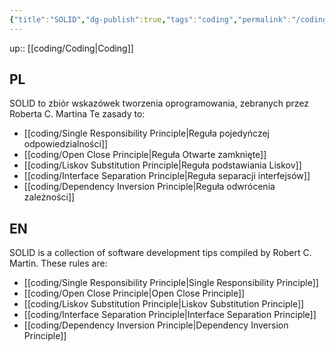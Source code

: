 ```yaml
---
{"title":"SOLID","dg-publish":true,"tags":"coding","permalink":"/coding/solid/","dgPassFrontmatter":true}
---
```


up:: [[coding/Coding\|Coding]]

## PL
SOLID to zbiór wskazówek tworzenia oprogramowania, zebranych przez Roberta C. Martina
Te zasady to:
- [[coding/Single Responsibility Principle\|Reguła pojedyńczej odpowiedzialności]]
- [[coding/Open Close Principle\|Reguła Otwarte zamknięte]]
- [[coding/Liskov Substitution Principle\|Reguła podstawiania Liskov]]
- [[coding/Interface Separation Principle\|Reguła separacji interfejsów]]
- [[coding/Dependency Inversion Principle\|Reguła odwrócenia zależności]]

## EN
SOLID is a collection of software development tips compiled by Robert C. Martin.
These rules are: 
- [[coding/Single Responsibility Principle\|Single Responsibility Principle]]
- [[coding/Open Close Principle\|Open Close Principle]]
- [[coding/Liskov Substitution Principle\|Liskov Substitution Principle]]
- [[coding/Interface Separation Principle\|Interface Separation Principle]]
- [[coding/Dependency Inversion Principle\|Dependency Inversion Principle]]
